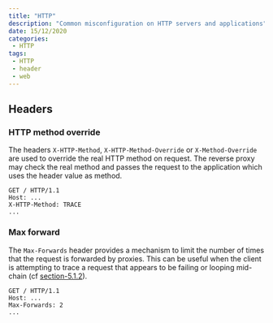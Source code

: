 ```yaml
---
title: "HTTP"
description: "Common misconfiguration on HTTP servers and applications"
date: 15/12/2020
categories:
 - HTTP
tags:
 - HTTP
 - header
 - web
---
```



## Headers

### HTTP method override

The headers `X-HTTP-Method`, `X-HTTP-Method-Override` or `X-Method-Override` are
used to override the real HTTP method on request.
The reverse proxy may check the real method and passes the request to the
application which uses the header value as method.

```
GET / HTTP/1.1
Host: ...
X-HTTP-Method: TRACE
...
```


### Max forward

The `Max-Forwards` header provides a mechanism to limit the number of times that
the request is forwarded by proxies. This can be useful when the client is
attempting to trace a request that appears to be failing or looping mid-chain
(cf [section-5.1.2](https://tools.ietf.org/html/rfc7231#section-5.1.2)).

```
GET / HTTP/1.1
Host: ...
Max-Forwards: 2
...
```
